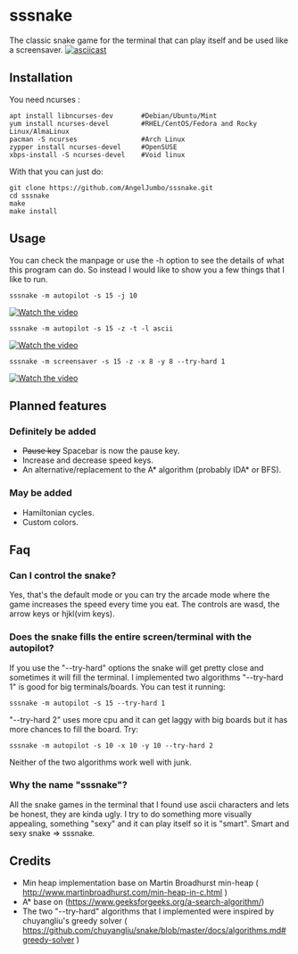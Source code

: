 # sssnake
The classic snake game for the terminal that can play itself and be used like a screensaver.
[![asciicast](https://asciinema.org/a/477685.svg)](https://asciinema.org/a/477685)
## Installation

You need ncurses :

```
apt install libncurses-dev       #Debian/Ubuntu/Mint
yum install ncurses-devel        #RHEL/CentOS/Fedora and Rocky Linux/AlmaLinux
pacman -S ncurses                #Arch Linux
zypper install ncurses-devel     #OpenSUSE 
xbps-install -S ncurses-devel    #Void linux
```

With that you can just do:


```
git clone https://github.com/AngelJumbo/sssnake.git
cd sssnake
make
make install
```


## Usage

You can check the manpage or use the -h option to see the details of what this program can do.
So instead I would like to show you a few things that I like to run.

```
sssnake -m autopilot -s 15 -j 10
```

[![Watch the video](https://img.youtube.com/vi/qNDcn5tdyno/mqdefault.jpg)](https://youtu.be/qNDcn5tdyno)

```
sssnake -m autopilot -s 15 -z -t -l ascii
```

[![Watch the video](https://img.youtube.com/vi/XTS2CXHzBjA/mqdefault.jpg)](https://youtu.be/XTS2CXHzBjA)


```
sssnake -m screensaver -s 15 -z -x 8 -y 8 --try-hard 1
```

[![Watch the video](https://img.youtube.com/vi/oh4CK8wPU-4/mqdefault.jpg)](https://youtu.be/oh4CK8wPU-4)



## Planned features 

### Definitely be added
  - ~~Pause key~~ Spacebar is now the pause key.
  - Increase and decrease speed keys.
  - An alternative/replacement to the A\* algorithm (probably IDA\* or BFS).
### May be added
  - Hamiltonian cycles.
  - Custom colors.

## Faq

### Can I control the snake?
  Yes, that's the default mode or you can try the arcade mode where the game increases the speed every time you eat.
  The controls are wasd, the arrow keys or hjkl(vim keys).

### Does the snake fills the entire screen/terminal with the autopilot?
  If you use the "--try-hard" options the snake will get pretty close and sometimes it will fill the terminal.
  I implemented two algorithms "--try-hard 1" is good for big terminals/boards. You can test it running:
  ```
  sssnake -m autopilot -s 15 --try-hard 1
  ```

  "--try-hard 2" uses more cpu and it can get laggy with big boards but it has more chances to fill the board. Try:
  ```
  sssnake -m autopilot -s 10 -x 10 -y 10 --try-hard 2
  ```
  Neither of the two algorithms work well with junk.

### Why the name "sssnake"?
   All the snake games in the terminal that I found use ascii characters and lets be honest, they are kinda ugly. 
   I try to do something more visually appealing, something "sexy" and it can play itself so it is "smart". 
   Smart and sexy snake => sssnake.



## Credits

- Min heap implementation base on Martin Broadhurst min-heap ( http://www.martinbroadhurst.com/min-heap-in-c.html ) 
- A\* base on (https://www.geeksforgeeks.org/a-search-algorithm/)
- The two "--try-hard" algorithms that I implemented were inspired by chuyangliu's greedy solver ( https://github.com/chuyangliu/snake/blob/master/docs/algorithms.md#greedy-solver )
